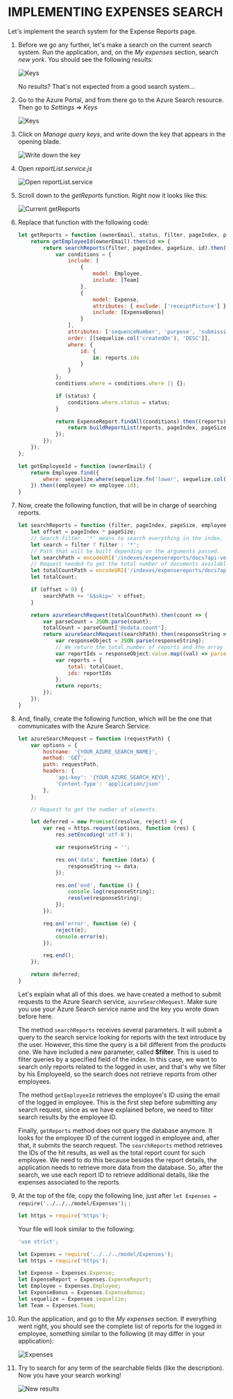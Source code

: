 <page title="Implementing Expenses search"/>

IMPLEMENTING EXPENSES SEARCH
====

Let's implement the search system for the Expense Reports page.

1. Before we go any further, let's make a search on the current search system. Run the application, and, on the *My expenses* section, search *new york*. You should see the following results:

    ![Keys](img/28.png)

    No results? That's not expected from a good search system...

2. Go to the Azure Portal, and from there go to the Azure Search resource. Then go to *Settings* => *Keys*

    ![Keys](img/19.png)

3. Click on *Manage query keys*, and write down the key that appears in the opening blade.

    ![Write down the key](img/20.png)

4. Open *reportList.service.js*

    ![Open reportList.service](img/24.png)

5. Scroll down to the *getReports* function. Right now it looks like this:

    ![Current getReports](img/25.png)

6. Replace that function with the following code:

    ```javascript
    let getReports = function (ownerEmail, status, filter, pageIndex, pageSize) {
        return getEmployeeId(ownerEmail).then(id => {
            return searchReports(filter, pageIndex, pageSize, id).then((reports) => {
                var conditions = {
                    include: [
                        {
                            model: Employee,
                            include: [Team]
                        },
                        {
                            model: Expense,
                            attributes: { exclude: ['receiptPicture'] },
                            include: [ExpenseBonus]
                        }
                    ],
                    attributes: ['sequenceNumber', 'purpose', 'submissionDate', 'status', 'reimburseInPoints', 'description', 'createdOn'],
                    order: [[sequelize.col('createdOn'), 'DESC']],
                    where: {
                        id: {
                            in: reports.ids
                        }
                    }
                };
                conditions.where = conditions.where || {};

                if (status) {
                    conditions.where.status = status;
                }

                return ExpenseReport.findAll(conditions).then((reports) => {
                    return buildReportList(reports, pageIndex, pageSize, reports.total);
                });
            });
        });
    };

    let getEmployeeId = function (ownerEmail) {
        return Employee.find({
            where: sequelize.where(sequelize.fn('lower', sequelize.col('Email')), ownerEmail.toLowerCase())
        }).then((employee) => employee.id);
    }
    ```

7. Now, create the following function, that will be in charge of searching reports.

    ```javascript
    let searchReports = function (filter, pageIndex, pageSize, employeeId) {
        let offset = pageIndex * pageSize;
        // Search filter. '*' means to search everything in the index.
        let search = filter ? filter : '*';
        // Path that will be built depending on the arguments passed.
        let searchPath = encodeURI('/indexes/expensereports/docs?api-version=2015-02-28&$top=' + pageSize + '&search=' + search + '&$filter=EmployeeId eq ' + employeeId);
        // Request needed to get the total number of documents available, so pagination works as expected.
        let totalCountPath = encodeURI('/indexes/expensereports/docs?api-version=2015-02-28&$count=true&$filter=EmployeeId eq ' + employeeId);
        let totalCount;

        if (offset > 0) {
            searchPath += '&$skip=' + offset;
        }

        return azureSearchRequest(totalCountPath).then(count => {
            var parseCount = JSON.parse(count);
            totalCount = parseCount['@odata.count'];
            return azureSearchRequest(searchPath).then(responseString => {
                var responseObject = JSON.parse(responseString);
                // We return the total number of reports and the array of ids.
                var reportIds = responseObject.value.map((val) => parseInt(val.Id,10));
                var reports = {
                    total: totalCount,
                    ids: reportIds
                };
                return reports;
            });
        });
    }
    ```

8. And, finally, create the following function, which will be the one that communicates with the Azure Search Service.
    ```javascript
    let azureSearchRequest = function (requestPath) {
        var options = {
            hostname: '{YOUR_AZURE_SEARCH_NAME}',
            method: 'GET',
            path: requestPath,
            headers: {
                'api-key': '{YOUR_AZURE_SEARCH_KEY}',
                'Content-Type': 'application/json'
            },
        };

        // Request to get the number of elements.

        let deferred = new Promise((resolve, reject) => {
            var req = https.request(options, function (res) {
                res.setEncoding('utf-8');

                var responseString = '';

                res.on('data', function (data) {
                    responseString += data;
                });

                res.on('end', function () {
                    console.log(responseString);
                    resolve(responseString);
                });
            });

            req.on('error', function (e) {
                reject(e);
                console.error(e);
            });

            req.end();
        });

        return deferred;
    }
    ```

    Let's explain what all of this does. we have created a method to submit requests to the Azure Search service, `azureSearchRequest`. Make sure you use your Azure Search service name and the key you wrote down before here.

    The method `searchReports` receives several parameters. It will submit a query to the search service looking for reports with the text introduce by the user. However, this time the query is a bit different from the products one. We have included a new parameter, called __$filter__. This is used to filter queries by a specified field of the index. In this case, we want to search only reports related to the logged in user, and that's why we filter by his EmployeeId, so the search does not retrieve reports from other employees.

    The method `getEmployeeId` retrieves the employee's ID using the email of the logged in employee. This is the first step before submitting any search request, since as we have explained before, we need to filter search results by the employee ID.

    Finally, `getReports` method does not query the database anymore. It looks for the employee ID of the current logged in employee and, after that, it submits the search request. The `searchReports` method retrieves the IDs of the hit results, as well as the total report count for such employee. We need to do this because besides the report details, the application needs to retrieve more data from the database. So, after the search, we use each report ID to retrieve additional details, like the expenses associated to the reports. 

9. At the top of the file, copy the following line, just after `let Expenses = require('../../../model/Expenses');` :

    ```javascript
    let https = require('https');
    ```

    Your file will look similar to the following:

    ```javascript
    'use strict';

    let Expenses = require('../../../model/Expenses');
    let https = require('https');

    let Expense = Expenses.Expense;
    let ExpenseReport = Expenses.ExpenseReport;
    let Employee = Expenses.Employee;
    let ExpenseBonus = Expenses.ExpenseBonus;
    let sequelize = Expenses.sequelize;
    let Team = Expenses.Team;
    ```

10. Run the application, and go to the *My expenses* section. If everything went right, you should see the complete list of reports for the logged in employee, something similar to the following (it may differ in your application):

    ![Expenses](img/26.png)

11. Try to search for any term of the searchable fields (like the description). Now you have your search working!

    ![New results](img/27.png)
